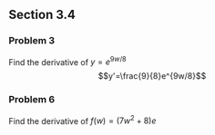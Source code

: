 ## Section 3.4
### Problem 3
Find the derivative of $y=e^{9w/8}$
$$y'=\frac{9}{8}e^{9w/8}$$
### Problem 6
Find the derivative of $f(w)=(7w^2+8)e^{}$
